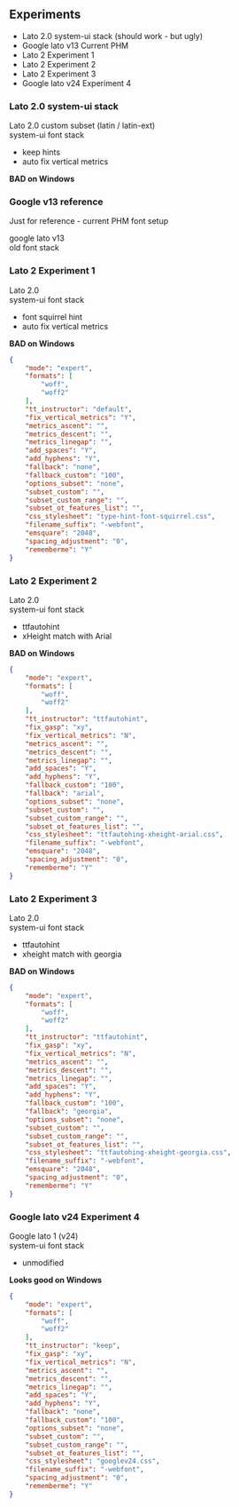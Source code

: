 
## Experiments

- Lato 2.0 system-ui stack (should work - but ugly)
- Google lato v13 Current PHM
- Lato 2 Experiment 1
- Lato 2 Experiment 2
- Lato 2 Experiment 3
- Google lato v24 Experiment 4

### Lato 2.0 system-ui stack

Lato 2.0 custom subset (latin / latin-ext)   
system-ui font stack

* keep hints
* auto fix vertical metrics

**BAD on Windows**

### Google v13 reference

Just for reference - current PHM font setup

google lato v13   
old font stack


### Lato 2 Experiment 1

Lato 2.0   
system-ui font stack

* font squirrel hint
* auto fix vertical metrics

**BAD on Windows**

```json
{
	"mode": "expert",
	"formats": [
		"woff",
		"woff2"
	],
	"tt_instructor": "default",
	"fix_vertical_metrics": "Y",
	"metrics_ascent": "",
	"metrics_descent": "",
	"metrics_linegap": "",
	"add_spaces": "Y",
	"add_hyphens": "Y",
	"fallback": "none",
	"fallback_custom": "100",
	"options_subset": "none",
	"subset_custom": "",
	"subset_custom_range": "",
	"subset_ot_features_list": "",
	"css_stylesheet": "type-hint-font-squirrel.css",
	"filename_suffix": "-webfont",
	"emsquare": "2048",
	"spacing_adjustment": "0",
	"rememberme": "Y"
}
```

### Lato 2 Experiment 2

Lato 2.0   
system-ui font stack

* ttfautohint
* xHeight match with Arial

**BAD on Windows**

```json
{
	"mode": "expert",
	"formats": [
		"woff",
		"woff2"
	],
	"tt_instructor": "ttfautohint",
	"fix_gasp": "xy",
	"fix_vertical_metrics": "N",
	"metrics_ascent": "",
	"metrics_descent": "",
	"metrics_linegap": "",
	"add_spaces": "Y",
	"add_hyphens": "Y",
	"fallback_custom": "100",
	"fallback": "arial",
	"options_subset": "none",
	"subset_custom": "",
	"subset_custom_range": "",
	"subset_ot_features_list": "",
	"css_stylesheet": "ttfautohing-xheight-arial.css",
	"filename_suffix": "-webfont",
	"emsquare": "2048",
	"spacing_adjustment": "0",
	"rememberme": "Y"
}
```

### Lato 2 Experiment 3

Lato 2.0   
system-ui font stack

* ttfautohint
* xheight match with georgia

**BAD on Windows**

```json
{
	"mode": "expert",
	"formats": [
		"woff",
		"woff2"
	],
	"tt_instructor": "ttfautohint",
	"fix_gasp": "xy",
	"fix_vertical_metrics": "N",
	"metrics_ascent": "",
	"metrics_descent": "",
	"metrics_linegap": "",
	"add_spaces": "Y",
	"add_hyphens": "Y",
	"fallback_custom": "100",
	"fallback": "georgia",
	"options_subset": "none",
	"subset_custom": "",
	"subset_custom_range": "",
	"subset_ot_features_list": "",
	"css_stylesheet": "ttfautohing-xheight-georgia.css",
	"filename_suffix": "-webfont",
	"emsquare": "2048",
	"spacing_adjustment": "0",
	"rememberme": "Y"
}
```


### Google lato v24 Experiment 4

Google lato 1 (v24)   
system-ui font stack

* unmodified

**Looks good on Windows**

```json
{
	"mode": "expert",
	"formats": [
		"woff",
		"woff2"
	],
	"tt_instructor": "keep",
	"fix_gasp": "xy",
	"fix_vertical_metrics": "N",
	"metrics_ascent": "",
	"metrics_descent": "",
	"metrics_linegap": "",
	"add_spaces": "Y",
	"add_hyphens": "Y",
	"fallback": "none",
	"fallback_custom": "100",
	"options_subset": "none",
	"subset_custom": "",
	"subset_custom_range": "",
	"subset_ot_features_list": "",
	"css_stylesheet": "googlev24.css",
	"filename_suffix": "-webfont",
	"spacing_adjustment": "0",
	"rememberme": "Y"
}
```

